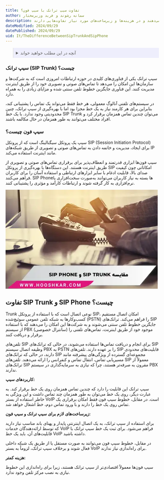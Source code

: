 ```yaml
---
title: تفاوت سیپ ترانک با سیپ فون؟
author: سمانه رشوند و فربد وزیرمختار
description: سیپ ترانک و سیپ فون فناوری‌های نوینی هستند که امکان مدیریت تماس‌های صوتی و تصویری را از طریق اینترنت فراهم می‌کنند. این دو سیستم با ویژگی‌ها و کاربردهای متفاوت، مزایای خاصی را برای کسب‌وکارها ارائه می‌دهند و در هزینه‌ها و زیرساخت‌های مورد نیاز تفاوت‌هایی دارند.
dateModified: 2024/09/29
datePublished: 2024/09/29
uid: It/TheDifferenceBetweenSipTrunkAndSipPhone
---
```

<blockquote style="background-color:#eeeefc; padding:0.5rem">

<details>
  <summary>آنچه در این مطلب خواهید خواند</summary>
  <ul>
   <li>سیپ ترانک (SIP Trunk) چیست؟</li>
   <li>سیپ فون چیست؟</li>
   <li>تفاوت SIP Trunk و SIP Phone چیست؟</li>
  </ul>
</details>
</blockquote>

### سیپ ترانک (SIP Trunk) چیست؟

سیپ ترانک یکی از فناوری‌های کلیدی در حوزه ارتباطات امروزی است که به شرکت‌ها و سازمان‌ها این امکان را می‌دهد تا تماس‌های صوتی و تصویری خود را از طریق اینترنت مدیریت کنند. این فناوری جایگزین خطوط تلفن سنتی شده و مزایای زیادی را به همراه دارد.

در سیستم‌های تلفنی آنالوگ معمولی، هر خط فقط می‌تواند یک تماس را پشتیبانی کند، بنابراین برای هر کارمند نیاز به یک خط مجزا بود اما با بهره‌گیری از سیپ ترانک، چنین محدودیتی وجود ندارد. با یک خط SIP Trunk می‌توان چندین تماس همزمان برقرار کرد و افراد مختلف می‌توانند به طور همزمان در حال مکالمه باشند.

### سیپ فون چیست؟

سیپ یک پروتکل سیگنالینگ است که از پروتکل SIP (Session Initiation Protocol) برای ایجاد، مدیریت و خاتمه دادن به تماس‌های صوتی و تصویری از طریق شبکه‌های IP مانند اینترنت استفاده می‌کند.

سیپ فون‌ها ابزاری قدرتمند و انعطاف‌پذیر برای برقراری تماس‌های صوتی و تصویری از طریق اینترنت هستند. این دستگاه‌ها با بهره‌گیری از پروتکل SIP امکاناتی چون کیفیت صدای بالا، قابلیت ادغام با سایر ابزارهای ارتباطی و استفاده آسان را برای کاربران فراهم می‌کنند. SIP Phone‌ها بسته به نیاز کاربران می‌توانند به‌صورت سخت‌افزاری یا نرم‌افزاری به کار گرفته شوند و ارتباطات کارآمد و مؤثری را پشتیبانی کنند.

![مقایسه SIP Trunk و SIP Phone](./Images/ComparisonOfSipTrunkAndSipPhone.webp)

## تفاوت SIP Trunk  و  SIP Phone چیست؟

Trunk  نوعی اتصال است که با استفاده از پروتکل SIP، امکان اتصال مستقیم کسب‌وکارها به شبکه تلفن عمومی سوئیچ‌شده (PSTN) را فراهم می‌کند. ترانک‌های SIP جایگزین خطوط تلفن سنتی می‌شوند و به شرکت‌ها این امکان را می‌دهند که با استفاده از سیستم PBX (سانترال خصوصی) موجود خود از طریق اینترنت، تماس‌های تلفنی را برقرار و دریافت کنند.

تلفن‌های SIP برای انجام و دریافت تماس‌ها استفاده می‌شوند، در حالی که ترانک‌های SIP وظیفه اتصال سیستم PBX به PSTN را بر عهده دارند. تلفن‌های SIP قابلیت‌های محدودی دارند، در حالی که ترانک‌های SIP مجموعه‌ای گسترده از ویژگی‌های پیشرفته مانند مسیریابی تماس، انتقال تماس و کنفرانس را ارائه می‌دهند.
تلفن‌های SIP معمولاً از ترانک‌های SIP مقرون به صرفه‌تر هستند، چرا که نیازی به سرمایه‌گذاری در سیستم PBX ندارند.

**کاربردهای سیپ:**

سیپ ترانک این قابلیت را دارد که چندین تماس همزمان روی یک خط برقرار کند. به عبارت دیگر، روی یک خط می‌توان به طور همزمان چند تماس داشت و این ویژگی به خاطر استفاده از بستر VoIP است.
در مقابل، خطوط سیپ فون فقط امکان برقراری یک تماس روی یک خط را دارند و با ورود تماس دوم، خط اشغال خواهد شد.

**زیرساخت‌های لازم برای سیپ ترانک و سیپ فون:**

برای استفاده از سیپ ترانک، به یک اتصال اینترنتی پایدار و پهنای باند مناسب نیاز دارید که توسط ارائه‌دهندگان خدمات VoIP فراهم می‌شود. برای ثبت یک خط سیپ ترانک با قابلیت‌های آن، باید یک خط VoIP داشته باشید.

در مقابل، خطوط سیپ فون می‌توانند به صورت مستقل یا از طریق یک شبکه داخلی فعال شوند و برخلاف سیپ ترانک، لزوماً به بستر VoIP برای راه‌اندازی نیاز ندارند.

**هزینه کمتر:**

سیپ فون‌ها معمولاً اقتصادی‌تر از سیپ ترانک هستند، زیرا برای راه‌اندازی این خطوط نیازی به نصب مرکز تلفن وجود ندارد.


